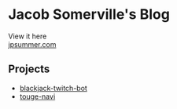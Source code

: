 # Jacob Somerville's Blog

View it here\
[jpsummer.com](https://jpsummer.com)

## Projects
- [blackjack-twitch-bot](https://github.com/jpsummer/blackjack-twitch-bot)
- [touge-navi](https://github.com/jpsummer/touge-navi)
